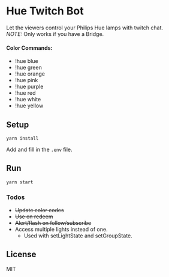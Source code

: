 # Hue Twitch Bot

Let the viewers control your Philips Hue lamps with twitch chat.<br/>
*NOTE:* Only works if you have a Bridge.

#### Color Commands: 
- !hue blue
- !hue green
- !hue orange
- !hue pink
- !hue purple
- !hue red
- !hue white
- !hue yellow

## Setup

```
yarn install
```
Add and fill in the `.env` file.

## Run

```
yarn start
```

### Todos

 - ~~Update color codes~~
 - ~~Use on redeem~~
 - ~~Alert/flash on follow/subscribe~~
 - Access multiple lights instead of one.
   - Used with setLightState and setGroupState.


License
----

MIT

